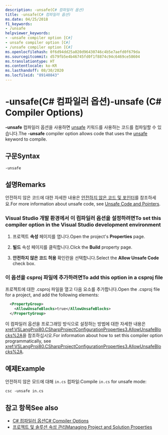 ```yaml
---
description: -unsafe(C# 컴파일러 옵션)
title: -unsafe(C# 컴파일러 옵션)
ms.date: 04/25/2018
f1_keywords:
- /unsafe
helpviewer_keywords:
- -unsafe compiler option [C#]
- unsafe compiler option [C#]
- /unsafe compiler option [C#]
ms.openlocfilehash: 0f6d94dd25a020d96430746c4b5e7aefd0f679da
ms.sourcegitcommit: d579fb5e4b46745fd0f1f8874c94c6469ce58604
ms.translationtype: HT
ms.contentlocale: ko-KR
ms.lasthandoff: 08/30/2020
ms.locfileid: "89140843"
---
```

# <a name="-unsafe-c-compiler-options"></a><span data-ttu-id="cb2bd-103">-unsafe(C# 컴파일러 옵션)</span><span class="sxs-lookup"><span data-stu-id="cb2bd-103">-unsafe (C# Compiler Options)</span></span>

<span data-ttu-id="cb2bd-104">**-unsafe** 컴파일러 옵션을 사용하면 [unsafe](../keywords/unsafe.md) 키워드를 사용하는 코드를 컴파일할 수 있습니다.</span><span class="sxs-lookup"><span data-stu-id="cb2bd-104">The **-unsafe** compiler option allows code that uses the [unsafe](../keywords/unsafe.md) keyword to compile.</span></span>  
  
## <a name="syntax"></a><span data-ttu-id="cb2bd-105">구문</span><span class="sxs-lookup"><span data-stu-id="cb2bd-105">Syntax</span></span>  
  
```console  
-unsafe  
```  
  
## <a name="remarks"></a><span data-ttu-id="cb2bd-106">설명</span><span class="sxs-lookup"><span data-stu-id="cb2bd-106">Remarks</span></span>

<span data-ttu-id="cb2bd-107">안전하지 않은 코드에 대한 자세한 내용은 [안전하지 않은 코드 및 포인터](../../programming-guide/unsafe-code-pointers/index.md)를 참조하세요.</span><span class="sxs-lookup"><span data-stu-id="cb2bd-107">For more information about unsafe code, see [Unsafe Code and Pointers](../../programming-guide/unsafe-code-pointers/index.md).</span></span>  
  
### <a name="to-set-this-compiler-option-in-the-visual-studio-development-environment"></a><span data-ttu-id="cb2bd-108">Visual Studio 개발 환경에서 이 컴파일러 옵션을 설정하려면</span><span class="sxs-lookup"><span data-stu-id="cb2bd-108">To set this compiler option in the Visual Studio development environment</span></span>  
  
1. <span data-ttu-id="cb2bd-109">프로젝트 **속성** 페이지를 엽니다.</span><span class="sxs-lookup"><span data-stu-id="cb2bd-109">Open the project's **Properties** page.</span></span>  
  
2. <span data-ttu-id="cb2bd-110">**빌드** 속성 페이지를 클릭합니다.</span><span class="sxs-lookup"><span data-stu-id="cb2bd-110">Click the **Build** property page.</span></span>  
  
3. <span data-ttu-id="cb2bd-111">**안전하지 않은 코드 허용** 확인란을 선택합니다.</span><span class="sxs-lookup"><span data-stu-id="cb2bd-111">Select the **Allow Unsafe Code** check box.</span></span>  
  
### <a name="to-add-this-option-in-a-csproj-file"></a><span data-ttu-id="cb2bd-112">이 옵션을 csproj 파일에 추가하려면</span><span class="sxs-lookup"><span data-stu-id="cb2bd-112">To add this option in a csproj file</span></span>

<span data-ttu-id="cb2bd-113">프로젝트에 대한 .csproj 파일을 열고 다음 요소를 추가합니다.</span><span class="sxs-lookup"><span data-stu-id="cb2bd-113">Open the .csproj file for a project, and add the following elements:</span></span>

```xml
  <PropertyGroup>
    <AllowUnsafeBlocks>true</AllowUnsafeBlocks>
  </PropertyGroup>
```

 <span data-ttu-id="cb2bd-114">이 컴파일러 옵션을 프로그래밍 방식으로 설정하는 방법에 대한 자세한 내용은 <xref:VSLangProj80.CSharpProjectConfigurationProperties3.AllowUnsafeBlocks%2A>을 참조하십시오.</span><span class="sxs-lookup"><span data-stu-id="cb2bd-114">For information about how to set this compiler option programmatically, see <xref:VSLangProj80.CSharpProjectConfigurationProperties3.AllowUnsafeBlocks%2A>.</span></span>  
  
## <a name="example"></a><span data-ttu-id="cb2bd-115">예제</span><span class="sxs-lookup"><span data-stu-id="cb2bd-115">Example</span></span>

<span data-ttu-id="cb2bd-116">안전하지 않은 모드에 대해 `in.cs` 컴파일:</span><span class="sxs-lookup"><span data-stu-id="cb2bd-116">Compile `in.cs` for unsafe mode:</span></span>  
  
```console  
csc -unsafe in.cs  
```  
  
## <a name="see-also"></a><span data-ttu-id="cb2bd-117">참고 항목</span><span class="sxs-lookup"><span data-stu-id="cb2bd-117">See also</span></span>

- [<span data-ttu-id="cb2bd-118">C# 컴파일러 옵션</span><span class="sxs-lookup"><span data-stu-id="cb2bd-118">C# Compiler Options</span></span>](index.md)
- [<span data-ttu-id="cb2bd-119">프로젝트 및 솔루션 속성 관리</span><span class="sxs-lookup"><span data-stu-id="cb2bd-119">Managing Project and Solution Properties</span></span>](/visualstudio/ide/managing-project-and-solution-properties)
